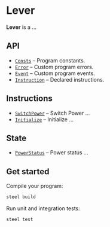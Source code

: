 # Lever

**Lever** is a ...

## API
- [`Consts`](api/src/consts.rs) – Program constants.
- [`Error`](api/src/error.rs) – Custom program errors.
- [`Event`](api/src/event.rs) – Custom program events.
- [`Instruction`](api/src/instruction.rs) – Declared instructions.

## Instructions
- [`SwitchPower`](program/src/switch_power.rs) – Switch Power ...
- [`Initialize`](program/src/initialize.rs) – Initialize ...

## State
- [`PowerStatus`](api/src/state/power_status.rs) – Power status ...

## Get started

Compile your program:
```sh
steel build
```

Run unit and integration tests:
```sh
steel test
```
